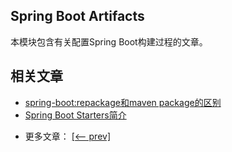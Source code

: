 ## Spring Boot Artifacts

本模块包含有关配置Spring Boot构建过程的文章。

## 相关文章

+ [spring-boot:repackage和maven package的区别](docs/SpringBoot-repackage和Maven-package的区别.md)
+ [Spring Boot Starters简介](docs/SpringBoot-Starters简介.md)

- 更多文章： [[<-- prev]](../spring-boot-artifacts-1/README.md)